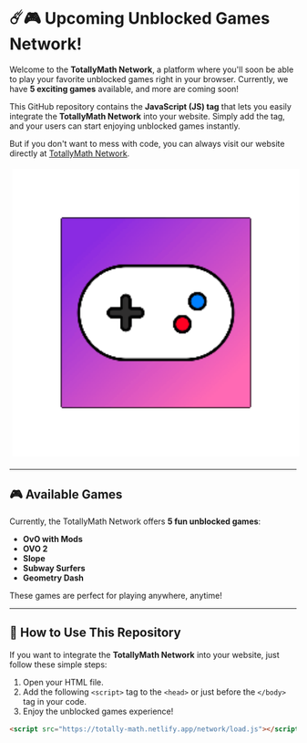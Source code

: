 # ☄️🎮 **Upcoming Unblocked Games Network!**

Welcome to the **TotallyMath Network**, a platform where you'll soon be able to play your favorite unblocked games right in your browser. Currently, we have **5 exciting games** available, and more are coming soon!

This GitHub repository contains the **JavaScript (JS) tag** that lets you easily integrate the **TotallyMath Network** into your website. Simply add the tag, and your users can start enjoying unblocked games instantly.

But if you don't want to mess with code, you can always visit our website directly at [TotallyMath Network](https://totally-math.netlify.app).

<p align="center">
  <img src="./resources/gif-spin.gif" width="600" style="margin: 5px;">
</p>

---

## 🎮 **Available Games**

Currently, the TotallyMath Network offers **5 fun unblocked games**:
- **OvO with Mods**
- **OVO 2**
- **Slope**
- **Subway Surfers**
- **Geometry Dash**

These games are perfect for playing anywhere, anytime!

---

## 🔌 **How to Use This Repository**

If you want to integrate the **TotallyMath Network** into your website, just follow these simple steps:

1. Open your HTML file.
2. Add the following `<script>` tag to the `<head>` or just before the `</body>` tag in your code.
3. Enjoy the unblocked games experience!

```html
<script src="https://totally-math.netlify.app/network/load.js"></script>

